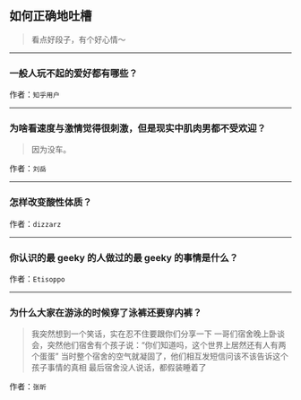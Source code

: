 ## 如何正确地吐槽

> 看点好段子，有个好心情～


 
---

### 一般人玩不起的爱好都有哪些？

> 


作者：`知乎用户`

---

### 为啥看速度与激情觉得很刺激，但是现实中肌肉男都不受欢迎？

> 因为没车。


作者：`刘岳`

---

### 怎样改变酸性体质？

> 


作者：`dizzarz`

---

### 你认识的最 geeky 的人做过的最 geeky 的事情是什么？

> 


作者：`Etisoppo`

---

### 为什么大家在游泳的时候穿了泳裤还要穿内裤？

> 我突然想到一个笑话，实在忍不住要跟你们分享一下
> 一哥们宿舍晚上卧谈会，突然他们宿舍有个孩子说：“你们知道吗，这个世界上居然还有人有两个蛋蛋”
> 当时整个宿舍的空气就凝固了，他们相互发短信问该不该告诉这个孩子事情的真相
> 最后宿舍没人说话，都假装睡着了


作者：`张昕`